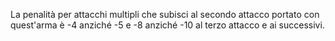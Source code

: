 La penalità per attacchi multipli che subisci al secondo attacco portato con
quest'arma è -4 anziché -5 e -8 anziché -10 al terzo attacco e ai successivi.
